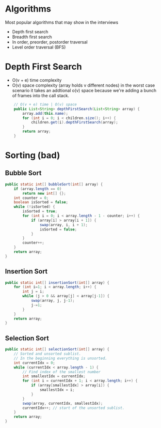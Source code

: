 # Algorithms 

Most popular algorithms that may show in the interviews 

+ Depth first search 
+ Breadth first search 
+ In order, preorder, postorder traversal 
+ Level order traversal (BFS)


# Depth First Search 

+ O(v + e) time complexity 
+ O(v) space complexity (array holds v different nodes) in the worst case scenario it takes an addtional o(v) space because we're adding a bunch of frames into the call stack. 

```java 
    // O(v + e) time | O(v) space
    public List<String> depthFirstSearch(List<String> array) {
        array.add(this.name);  
        for (int i = 0; i < children.size(); i++) { 
            children.get(i).depthFirstSearch(array); 
        }
        return array;
    }
```


# Sorting (bad)

## Bubble Sort 

```java 
public static int[] bubbleSort(int[] array) {
    if (array.length == 0)
        return new int[] {};
    int counter = 0;
    boolean isSorted = false;
    while (!isSorted) {
        isSorted = true;
        for (int i = 0; i < array.length - 1 - counter; i++) {
            if (array[i] > array[i + 1]) {
                swap(array, i, i + 1);
                isSorted = false;
            }
        }
        counter++;
    }
    return array;
}
``` 

## Insertion Sort

```java 
public static int[] insertionSort(int[] array) {
    for (int i=1; i < array.length; i++) { 
        int j = i; 
        while (j > 0 && array[j] < array[j-1]) { 
            swap(array, j, j-1);  
            j-=1; 
        }
    }
    return array;
}
``` 

## Selection Sort 

```java 
public static int[] selectionSort(int[] array) {
    // Sorted and unsorted sublist.
    // In the beginning everything is unsorted.
    int currentIdx = 0;
    while (currentIdx < array.length - 1) {
        // Find index of the smallest number
        int smallestIdx = currentIdx;
        for (int i = currentIdx + 1; i < array.length; i++) {
            if (array[smallestIdx] > array[i]) {
                smallestIdx = i;
            }
        }
        swap(array, currentIdx, smallestIdx);
        currentIdx++; // start of the unsorted sublist.
    }
    return array;
}
```